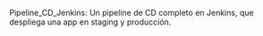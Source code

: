 Pipeline_CD_Jenkins: Un pipeline de CD completo en Jenkins, que despliega una app en staging y producción.